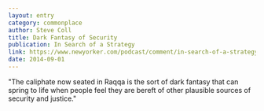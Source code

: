 ```yaml
---
layout: entry
category: commonplace
author: Steve Coll
title: Dark Fantasy of Security
publication: In Search of a Strategy
link: https://www.newyorker.com/podcast/comment/in-search-of-a-strategy
date: 2014-09-01
---
```


"The caliphate now seated in Raqqa is the sort of dark fantasy that can spring to life when people feel they are bereft of other plausible sources of security and justice."